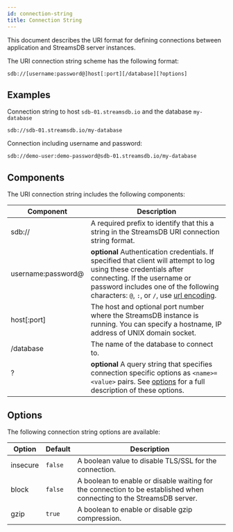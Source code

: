```yaml
---
id: connection-string
title: Connection String
---
```


This document describes the URI format for defining connections between application and StreamsDB server instances.

The URI connection string scheme has the following format:

```
sdb://[username:password@]host[:port][/database][?options]
```

## Examples

Connection string to host `sdb-01.streamsdb.io` and the database `my-database`

```
sdb://sdb-01.streamsdb.io/my-database
```

Connection including username and password:

```
sdb://demo-user:demo-password@sdb-01.streamsdb.io/my-database
```

## Components

The URI connection string includes the following components:

| Component | Description |
|-----------|-------------|
| sdb:// | A required prefix to identify that this a string in the StreamsDB URI connection string format. |
| username:password@ | **optional** Authentication credentials. If specified that client will attempt to log using these credentials after connecting. If the username or password includes one of the following characters: `@`, `:`, or `/`, use [url encoding](https://urlencode.org/). |
| host[:port] | The host and optional port number where the StreamsDB instance is running. You can specify a hostname, IP address of UNIX domain socket. |
| /database | The name of the database to connect to. |
| ?<option> | **optional** A query string that specifies connection specific options as `<name>=<value>` pairs. See [options](#options) for a full description of these options.

## Options

The following connection string options are available:

| Option | Default | Description |
|--------|---------|-------------|
| insecure | `false` | A boolean value to disable TLS/SSL for the connection. |
| block | `false` | A boolean to enable or disable waiting for the connection to be established when connecting to the StreamsDB server. |
| gzip | `true` | A boolean to enable or disable gzip compression. |
